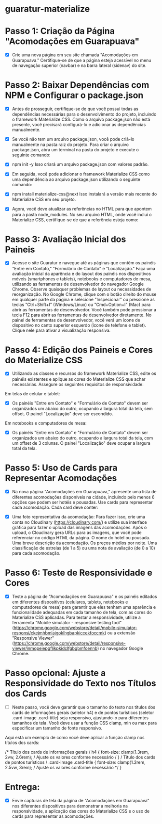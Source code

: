 # guaratur-materialize

# Passo 1: Criação da Página "Acomodações em Guarapuava"

- [x] Crie uma nova página em seu site chamada "Acomodações em Guarapuava." Certifique-se de que a página esteja acessível no menu de navegação superior (navbar) e na barra lateral (sidenav) do site. 

# Passo 2: Baixar Dependências com NPM e Configurar o package.json

- [x] Antes de prosseguir, certifique-se de que você possui todas as dependências necessárias para o desenvolvimento do projeto, incluindo o framework Materialize CSS. Como o arquivo package.json não está presente, você precisará configurá-lo e adicionar as dependências manualmente.

- [x] Se você não tem um arquivo package.json, você pode criá-lo manualmente na pasta raiz do projeto. Para criar o arquivo package.json, abra um terminal na pasta do projeto e execute o seguinte comando:

- [x] npm init -y Isso criará um arquivo package.json com valores padrão.

- [x] Em seguida, você pode adicionar o framework Materialize CSS como uma dependência ao arquivo package.json utilizando o seguinte comando:

- [x] npm install materialize-css@next Isso instalará a versão mais recente do Materialize CSS em seu projeto.

- [x] Agora, você deve atualizar as referências no HTML para que apontem para a pasta node_modules. No seu arquivo HTML, onde você inclui o Materialize CSS, certifique-se de que a referência esteja como:
<link rel="stylesheet" href="node_modules/materialize-css/dist/css/materialize.min.css">

# Passo 3: Avaliação Inicial dos Paineis

- [x] Acesse o site Guaratur e navegue até as páginas que contêm os painéis "Entre em Contato," "Formulário de Contato" e "Localização." Faça uma avaliação inicial da aparência e do layout dos painéis nos dispositivos móveis (smartphones e tablets), notebooks e computadores de mesa, utilizando as ferramentas de desenvolvedor do navegador Google Chrome. Observe quaisquer problemas de layout ou necessidades de reorganização. No Google Chrome, clique com o botão direito do mouse em qualquer parte da página e selecione "Inspecionar" ou pressione as teclas "Ctrl+Shift+I" (Windows/Linux) ou "Cmd+Option+I" (Mac) para abrir as ferramentas de desenvolvedor. Você também pode pressionar a tecla F12 para abrir as ferramentas de desenvolvedor diretamente. No painel de ferramentas de desenvolvedor, você verá um ícone de dispositivo no canto superior esquerdo (ícone de telefone e tablet). Clique nele para ativar a visualização responsiva. 

# Passo 4: Edição dos Paineis e Cores do Materialize CSS

- [x] Utilizando as classes e recursos do framework Materialize CSS, edite os painéis existentes e aplique as cores do Materialize CSS que achar necessárias. Assegure os seguintes requisitos de responsividade:

Em telas de celular e tablet:

- [x] Os painéis "Entre em Contato" e "Formulário de Contato" devem ser organizados um abaixo do outro, ocupando a largura total da tela, sem offset. O painel "Localização" deve ser escondido. 

Em notebooks e computadores de mesa:

- [x] Os painéis "Entre em Contato" e "Formulário de Contato" devem ser organizados um abaixo do outro, ocupando a largura total da tela, com um offset de 3 colunas. O painel "Localização" deve ocupar a largura total da tela. 

# Passo 5: Uso de Cards para Representar Acomodações

- [x] Na nova página "Acomodações em Guarapuava," apresente uma lista de diferentes acomodações disponíveis na cidade, incluindo pelo menos 6 opções que podem ser hotéis e pousadas. Use cards para representar cada acomodação. Cada card deve conter:

- [x] Uma foto representativa da acomodação: Para fazer isso, crie uma conta no Cloudinary (https://cloudinary.com/) e utilize sua interface gráfica para fazer o upload das imagens das acomodações. Após o upload, o Cloudinary gera URLs para as imagens, que você pode referenciar no código HTML da página. O nome do hotel ou pousada. Uma breve descrição da acomodação. Os preços médios por noite. Uma classificação de estrelas (de 1 a 5) ou uma nota de avaliação (de 0 a 10) para cada acomodação. 

# Passo 6: Teste de Responsividade e Cores

- [x] Teste a página de "Acomodações em Guarapuava" e os painéis editados em diferentes dispositivos (celulares, tablets, notebooks e computadores de mesa) para garantir que eles tenham uma aparência e funcionalidade adequadas em cada tamanho de tela, com as cores do Materialize CSS aplicadas. Para testar a responsividade, utilize a ferramenta "Mobile simulator - responsive testing tool" (https://chrome.google.com/webstore/detail/mobile-simulator-responsi/ckejmhbmlajgoklhgbapkiccekfoccmk) ou a extensão "Responsive Viewer" (https://chrome.google.com/webstore/detail/responsive-viewer/inmopeiepgfljkpkidclfgbgbmfcennb) no navegador Google Chrome. 

# Passo opcional: Ajuste a Responsividade do Texto nos Títulos dos Cards

- [ ] Neste passo, você deve garantir que o tamanho do texto nos títulos dos cards de informações gerais (seletor h4) e de pontos turísticos (seletor .card-image .card-title) seja responsivo, ajustando-o para diferentes tamanhos de tela. Você deve usar a função CSS clamp, min ou max para especificar um tamanho de fonte responsivo.

Aqui está um exemplo de como você deve aplicar a função clamp nos títulos dos cards:

/* Título dos cards de informações gerais / h4 { font-size: clamp(1.3rem, 2vw, 2.6rem); / Ajuste os valores conforme necessário / } / Título dos cards de pontos turísticos / .card-image .card-title { font-size: clamp(1.2rem, 2.5vw, 3rem); / Ajuste os valores conforme necessário */ }

# Entrega:

- [x] Envie capturas de tela da página de "Acomodações em Guarapuava" nos diferentes dispositivos para demonstrar a melhoria na responsividade, a aplicação das cores do Materialize CSS e o uso de cards para representar as acomodações.